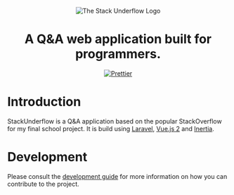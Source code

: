 <p align="center">
    <img src="../assets/stackunderflow_logo.png?raw=true" alt="The Stack Underflow Logo">
</p>
<h1 align="center">
  A Q&A web application built for programmers.
</h1>
<p align="center">
  <a href="https://github.com/prettier/prettier">
    <img src="https://img.shields.io/badge/code_style-prettier-ff69b4.svg?style=flat" alt="Prettier">
  </a>
</p>

# Introduction

StackUnderflow is a Q&A application based on the popular StackOverflow for my final school project. It is build using [Laravel](https://laravel.com/), [Vue.js 2](https://v2.vuejs.org/) and [Inertia](https://inertiajs.com/).

# Development

Please consult the [development guide](/docs/development.md) for more information on how you can contribute to the project.
